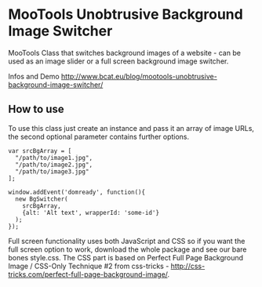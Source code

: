 MooTools Unobtrusive Background Image Switcher
===========

MooTools Class that switches background images of a website - can be used as an image slider or a full screen background image switcher.

Infos and Demo http://www.bcat.eu/blog/mootools-unobtrusive-background-image-switcher/

How to use
----------

To use this class just create an instance and pass it an array of image URLs, the second optional parameter contains further options.
    
    var srcBgArray = [
      "/path/to/image1.jpg",
      "/path/to/image2.jpg",
      "/path/to/image3.jpg"
    ];
 
    window.addEvent('domready', function(){
      new BgSwitcher(
        srcBgArray,
        {alt: 'Alt text', wrapperId: 'some-id'}
      );
    });

Full screen functionality uses both JavaScript and CSS so if you want the full screen option to work, download the whole package and see our bare bones style.css. The CSS part is based on Perfect Full Page Background Image / CSS-Only Technique #2 from css-tricks - http://css-tricks.com/perfect-full-page-background-image/.